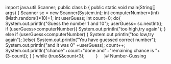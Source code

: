 import java.util.Scanner;
public class b {
    public static void main(String[] args) {
        Scanner sc = new Scanner(System.in);
            int computerNumber=(int)(Math.random()*10)+1;
            int userGuess;
            int count=0;
            do{
                System.out.println("Guess the number 1 and 10");
                userGuess= sc.nextInt();
                if (userGuess>computerNumber){
                    System.out.println("too high,try again");
                } else if (userGuess<computerNumber) {
                    System.out.println("too low,try again");
                }else{
                    System.out.println("You have guessed correct number");
                    System.out.println("and it was 0" +userGuess);
                    count++;
                    System.out.println("chance"+count+"done and"+"remaining chance is "+(3-count));
                }
            }
            while (true&&count<3);
        }
    }# Number-Gussing
